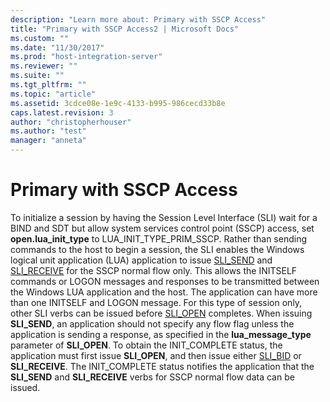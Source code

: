 ```yaml
---
description: "Learn more about: Primary with SSCP Access"
title: "Primary with SSCP Access2 | Microsoft Docs"
ms.custom: ""
ms.date: "11/30/2017"
ms.prod: "host-integration-server"
ms.reviewer: ""
ms.suite: ""
ms.tgt_pltfrm: ""
ms.topic: "article"
ms.assetid: 3cdce08e-1e9c-4133-b995-986cecd33b8e
caps.latest.revision: 3
author: "christopherhouser"
ms.author: "test"
manager: "anneta"
---
```

# Primary with SSCP Access
To initialize a session by having the Session Level Interface (SLI) wait for a BIND and SDT but allow system services control point (SSCP) access, set **open.lua_init_type** to LUA_INIT_TYPE_PRIM_SSCP. Rather than sending commands to the host to begin a session, the SLI enables the Windows logical unit application (LUA) application to issue [SLI_SEND](../core/sli-send2.md) and [SLI_RECEIVE](../core/sli-receive2.md) for the SSCP normal flow only. This allows the INITSELF commands or LOGON messages and responses to be transmitted between the Windows LUA application and the host. The application can have more than one INITSELF and LOGON message. For this type of session only, other SLI verbs can be issued before [SLI_OPEN](../core/sli-open2.md) completes. When issuing **SLI_SEND**, an application should not specify any flow flag unless the application is sending a response, as specified in the **lua_message_type** parameter of **SLI_OPEN**. To obtain the INIT_COMPLETE status, the application must first issue **SLI_OPEN**, and then issue either [SLI_BID](../core/sli-bid2.md) or **SLI_RECEIVE**. The INIT_COMPLETE status notifies the application that the **SLI_SEND** and **SLI_RECEIVE** verbs for SSCP normal flow data can be issued.
